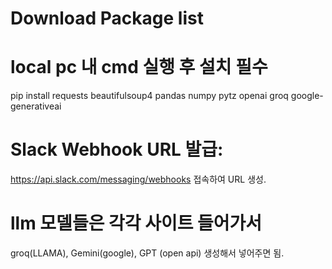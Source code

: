 # Download Package list 
# local pc 내 cmd 실행 후 설치 필수
pip install requests beautifulsoup4 pandas numpy pytz openai groq google-generativeai
# Slack Webhook URL 발급:
https://api.slack.com/messaging/webhooks 접속하여 URL 생성.
# llm 모델들은 각각 사이트 들어가서 
groq(LLAMA), Gemini(google), GPT (open api) 생성해서 넣어주면 됨.
